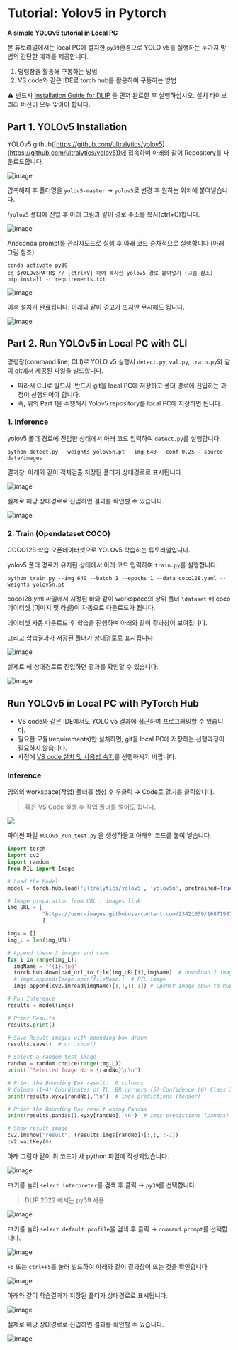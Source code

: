 # Tutorial: Yolov5 in Pytorch

**A simple YOLOv5 tutorial in Local PC**&#x20;

본 튜토리얼에서는 local PC에 설치한 `py39`환경으로 YOLO v5를 실행하는 두가지 방법의 간단한 예제를 제공합니다.

1. 명령창을 활용해 구동하는 방법
2. VS code와 같은 IDE로 torch hub를 활용하여 구동하는 방법



:warning: 반드시 [Installation Guide for DLIP](https://ykkim.gitbook.io/dlip/installation-guide/installation-guide-for-deep-learning) 을 먼저 완료한 후 실행하십시오.  설치 라이브러리 버전이 모두 맞아야 합니다.

## Part 1. YOLOv5 Installation

YOLOv5 github([https://github.com/ultralytics/yolov5](https://github.com/ultralytics/yolov5))에 접속하여 아래와 같이 Repository를 다운로드합니다.

![image](https://user-images.githubusercontent.com/23421059/169227977-bf94857e-3e87-4cc5-9d1d-daf73836a3dd.png)

압축해제 후 폴더명을 `yolov5-master` → `yolov5`로 변경 후  원하는 위치에  붙여넣습니다.

/`yolov5` 폴더에 진입 후 아래 그림과 같이 경로 주소를 복사(ctrl+C)합니다.

![image](https://user-images.githubusercontent.com/23421059/169229474-723ba3ae-2c70-4bcf-8d4d-760543c79fb1.png)

Anaconda prompt를 관리자모드로 실행 후 아래 코드 순차적으로 실행합니다 (아래 그림 참조)

```
conda activate py39
cd $YOLOv5PATH$ // [ctrl+V] 하여 복사한 yolov5 경로 붙여넣기 (그림 참조)
pip install -r requirements.txt
```

![image](https://user-images.githubusercontent.com/23421059/169230206-55eacf01-0b72-42a2-b8c2-2b046572d5bb.png)

이후 설치가 완료됩니다. 아래와 같이 경고가 뜨지만 무시해도 됩니다.&#x20;

![image](https://user-images.githubusercontent.com/23421059/169255844-7db4db53-9129-41be-a4f3-8f395b369c83.png)

## Part 2. Run YOLOv5 in Local PC with CLI

명령창(command line, CLI)로 YOLO v5 실행시 `detect.py`, `val.py`, `train.py`와 같이 git에서 제공된 파일을 빌드합니다.

* 따라서 CLI로 빌드시, 반드시 git을 local PC에 저장하고 폴더 경로에 진입하는 과정이 선행되어야 합니다.
* 즉, 위의 Part 1을 수행해서 Yolov5 repository를  local PC에 저장하면 됩니다.

### 1. Inference

yolov5 폴더 경로에 진입한 상태에서 아래 코드 입력하여 `detect.py`를 실행합니다.

```
python detect.py --weights yolov5n.pt --img 640 --conf 0.25 --source data/images
```

결과창. 아래와 같이 객체검출 저장된 폴더가 상대경로로 표시됩니다.

![image](https://user-images.githubusercontent.com/23421059/169257427-4450a074-18d0-48a7-aec7-ffda79cda7c2.png)

실제로 해당 상대경로로 진입하면 결과를 확인할 수 있습니다.

![image](https://user-images.githubusercontent.com/23421059/169253425-211189e7-c537-490c-8454-699bc5617ad5.png)

### 2. Train (Opendataset COCO)

COCO128 학습 오픈데이터셋으로 YOLOv5 학습하는 튜토리얼입니다.



yolov5 폴더 경로가 유지된 상태에서 아래 코드 입력하여 `train.py`를 실행합니다.

```
python train.py --img 640 --batch 1 --epochs 1 --data coco128.yaml --weights yolov5n.pt
```

coco128.yml 파일에서 지정된 바와 같이 workspace의 상위 폴더 `\dataset` 에  coco 데이터셋 (이미지 및 라벨)이 자동으로 다운로드가 됩니다.



데이터셋 자동 다운로드 후 학습을 진행하며 아래와 같이 결과창이 보여집니다.

그리고 학습결과가 저장된 폴더가 상대경로로 표시됩니다.

![image](https://user-images.githubusercontent.com/23421059/169253960-30e810ec-7c90-4602-94fc-b4df96ae7c80.png)

실제로 해 상대경로로 진입하면 결과를 확인할 수 있습니다.

![image](https://user-images.githubusercontent.com/23421059/169254257-3636431b-3cc1-4b39-bfcf-78d282256f4d.png)

## Run YOLOv5 in Local PC with PyTorch Hub

* VS code와 같은 IDE에서도 YOLO v5 결과에 접근하여 프로그래밍할 수 있습니다.
* 필요한 모듈(requirements)만 설치하면, git을 local PC에 저장하는 선행과정이 필요하지 않습니다.
* 사전에 [VS code 설치 및 사용법 숙지](https://ykkim.gitbook.io/dlip/installation-guide/ide/vscode/python-vscode)를 선행하시기 바랍니다.

### Inference

임의의 workspace(작업) 폴더를 생성 후 우클릭 → Code로 열기를 클릭합니다.

> 혹은 VS Code 실행 후 작업 폴더를 열어도 됩니다.

![](https://user-images.githubusercontent.com/23421059/169258661-a30f94a3-96b9-4890-9a9d-7c4eb5aea4f8.png)

&#x20;파이썬 파일 `YOLOv5_run_test.py` 을 생성하들고 아래의 코드를 붙여 넣습니다.

```python
import torch
import cv2
import random
from PIL import Image

# Load the Model
model = torch.hub.load('ultralytics/yolov5', 'yolov5n', pretrained=True)

# Image preparation from URL . images link
img_URL = [           
           "https://user-images.githubusercontent.com/23421059/168719874-be48ef28-954c-4a4c-a048-1e11699e0b56.png",
           ]

imgs = []
img_L = len(img_URL)

# Append these 3 images and save 
for i in range(img_L):
  imgName = f"{i}.jpg"
  torch.hub.download_url_to_file(img_URL[i],imgName)  # download 2 images
  # imgs.append(Image.open(fileName))  # PIL image
  imgs.append(cv2.imread(imgName)[:,:,::-1]) # OpenCV image (BGR to RGB)

# Run Inference
results = model(imgs)

# Print Results
results.print()

# Save Result images with bounding box drawn
results.save()  # or .show()

# Select a random test image
randNo = random.choice(range(img_L))
print(f"Selected Image No = {randNo}\n\n")

# Print the Bounding Box result:  6 columns
# Column (1~4) Coordinates of TL, BR corners (5) Confidence (6) Class ID
print(results.xyxy[randNo],'\n')  # imgs predictions (tensor)

# Print the Bounding Box result using Pandas
print(results.pandas().xyxy[randNo],'\n')  # imgs predictions (pandas)

# Show result image
cv2.imshow("result", (results.imgs[randNo])[:,:,::-1])
cv2.waitKey(0)
```

아래 그림과 같이 위 코드가 새 python 파일에 작성되었습니다.

![image](https://user-images.githubusercontent.com/23421059/169262592-30479afb-298c-472a-ade6-8483939c3bbb.png)

`F1`키를 눌러 `select interpreter`를 검색 후 클릭 → `py39`를 선택합니다.

> DLIP 2022 에서는   py39 사용&#x20;

![image](https://user-images.githubusercontent.com/23421059/169260982-d5dc20a9-9cc4-4b63-8fd1-db3841323358.png)

`F1`키를 눌러 `select default profile`을 검색 후 클릭 → `command prompt`를 선택합니다.

![image](https://user-images.githubusercontent.com/23421059/169261544-f5b2d98a-5e0f-49f0-9e19-2e5a75c705ba.png)

`F5` 또는 `ctrl+F5`를 눌러 빌드하여 아래와 같이 결과창이 뜨는 것을 확인합니다

![image](https://user-images.githubusercontent.com/23421059/169261821-7f6dc614-1dd3-44ff-946a-55729107e348.png)

아래와 같이 학습결과가 저장된 폴더가 상대경로로 표시됩니다.

![image](https://user-images.githubusercontent.com/23421059/169266835-1b4d1ce7-f70a-4d87-b968-215b51cc21ee.png)

실제로 해당 상대경로로 진입하면 결과를 확인할 수 있습니다.

![image](https://user-images.githubusercontent.com/23421059/169267297-9ea714d3-a6eb-4304-a634-103df5d76fde.png)
